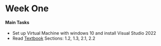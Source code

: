 # Week One 

#### Main Tasks 
* Set up Virtual Machine with windows 10 and install Visual Studio 2022 
* Read [Textbook](file:///Users/seanberrios/Downloads/Algorithms,%204th%20Edition%20Essential%20Information%20about%20Algorithms%20and%20Data%20Structures%20(Robert%20Sedgewick,%20Kevin%20Wayne)%20(z-lib.org).pdf) Sections: 1.2, 1.3, 2.1, 2.2 
